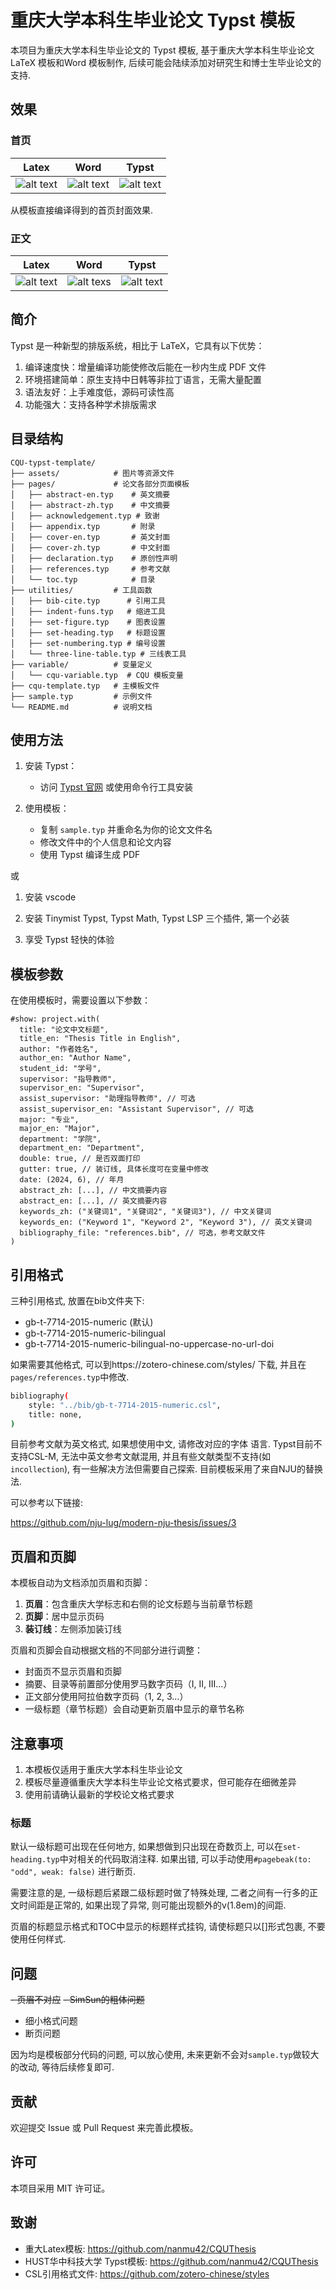 # 重庆大学本科生毕业论文 Typst 模板

本项目为重庆大学本科生毕业论文的 Typst 模板, 基于重庆大学本科生毕业论文 LaTeX 模板和Word 模板制作, 后续可能会陆续添加对研究生和博士生毕业论文的支持.

## 效果
### 首页
| Latex  | Word | Typst |
| ------------- | ------------- | ------------- | 
| ![alt text](assets/comparation/Latex-1.png)  | ![alt text](assets/comparation/word-01.png)  | ![alt text](assets/comparation/typst-01.png) |

   从模板直接编译得到的首页封面效果.

### 正文
| Latex | Word | Typst | 
| ------------- | ------------- | ------------- | 
| ![alt text](assets/comparation/Latex-6.png) | ![alt texs](assets/comparation/word-06.png) | ![alt text](assets/comparation/typst-06.png) |



## 简介

Typst 是一种新型的排版系统，相比于 LaTeX，它具有以下优势：

1. 编译速度快：增量编译功能使修改后能在一秒内生成 PDF 文件
2. 环境搭建简单：原生支持中日韩等非拉丁语言，无需大量配置
3. 语法友好：上手难度低，源码可读性高
4. 功能强大：支持各种学术排版需求

## 目录结构

```
CQU-typst-template/
├── assets/            # 图片等资源文件
├── pages/             # 论文各部分页面模板
│   ├── abstract-en.typ    # 英文摘要
│   ├── abstract-zh.typ    # 中文摘要
│   ├── acknowledgement.typ # 致谢
│   ├── appendix.typ       # 附录
│   ├── cover-en.typ       # 英文封面
│   ├── cover-zh.typ       # 中文封面
│   ├── declaration.typ    # 原创性声明
│   ├── references.typ     # 参考文献
│   └── toc.typ            # 目录
├── utilities/         # 工具函数
│   ├── bib-cite.typ      # 引用工具
│   ├── indent-funs.typ   # 缩进工具
│   ├── set-figure.typ    # 图表设置
│   ├── set-heading.typ   # 标题设置
│   ├── set-numbering.typ # 编号设置
│   └── three-line-table.typ # 三线表工具
├── variable/          # 变量定义
│   └── cqu-variable.typ  # CQU 模板变量
├── cqu-template.typ   # 主模板文件
├── sample.typ         # 示例文件
└── README.md          # 说明文档
```

## 使用方法

1. 安装 Typst：
   - 访问 [Typst 官网](https://typst.app/) 或使用命令行工具安装

2. 使用模板：
   - 复制 `sample.typ` 并重命名为你的论文文件名
   - 修改文件中的个人信息和论文内容
   - 使用 Typst 编译生成 PDF

或

1. 安装 vscode

2. 安装 Tinymist Typst, Typst Math, Typst LSP 三个插件, 第一个必装

3. 享受 Typst 轻快的体验

## 模板参数

在使用模板时，需要设置以下参数：

```typst
#show: project.with(
  title: "论文中文标题",
  title_en: "Thesis Title in English",
  author: "作者姓名",
  author_en: "Author Name",
  student_id: "学号",
  supervisor: "指导教师",
  supervisor_en: "Supervisor",
  assist_supervisor: "助理指导教师", // 可选
  assist_supervisor_en: "Assistant Supervisor", // 可选
  major: "专业",
  major_en: "Major",
  department: "学院",
  department_en: "Department",
  double: true, // 是否双面打印
  gutter: true, // 装订线, 具体长度可在变量中修改
  date: (2024, 6), // 年月
  abstract_zh: [...], // 中文摘要内容
  abstract_en: [...], // 英文摘要内容
  keywords_zh: ("关键词1", "关键词2", "关键词3"), // 中文关键词
  keywords_en: ("Keyword 1", "Keyword 2", "Keyword 3"), // 英文关键词
  bibliography_file: "references.bib", // 可选，参考文献文件
)
```

## 引用格式
三种引用格式, 放置在bib文件夹下: 
- gb-t-7714-2015-numeric (默认)
- gb-t-7714-2015-numeric-bilingual
- gb-t-7714-2015-numeric-bilingual-no-uppercase-no-url-doi

如果需要其他格式, 可以到https://zotero-chinese.com/styles/ 下载, 并且在`pages/references.typ`中修改.

```bash
bibliography(
    style: "../bib/gb-t-7714-2015-numeric.csl",
    title: none,
)
```

目前参考文献为英文格式, 如果想使用中文, 请修改对应的字体 语言.
Typst目前不支持CSL-M, 无法中英文参考文献混用, 并且有些文献类型不支持(如`incollection`), 有一些解决方法但需要自己探索. 目前模板采用了来自NJU的替换法.

可以参考以下链接: 

https://github.com/nju-lug/modern-nju-thesis/issues/3

## 页眉和页脚

本模板自动为文档添加页眉和页脚：

1. **页眉**：包含重庆大学标志和右侧的论文标题与当前章节标题
2. **页脚**：居中显示页码
3. **装订线**：左侧添加装订线

页眉和页脚会自动根据文档的不同部分进行调整：

- 封面页不显示页眉和页脚
- 摘要、目录等前置部分使用罗马数字页码（I, II, III...）
- 正文部分使用阿拉伯数字页码（1, 2, 3...）
- 一级标题（章节标题）会自动更新页眉中显示的章节名称

## 注意事项

1. 本模板仅适用于重庆大学本科生毕业论文
2. 模板尽量遵循重庆大学本科生毕业论文格式要求，但可能存在细微差异
3. 使用前请确认最新的学校论文格式要求

### 标题
默认一级标题可出现在任何地方, 如果想做到只出现在奇数页上, 可以在`set-heading.typ`中对相关的代码取消注释. 如果出错, 可以手动使用`#pagebeak(to: "odd", weak: false)` 进行断页.

需要注意的是, 一级标题后紧跟二级标题时做了特殊处理, 二者之间有一行多的正文时间距是正常的, 如果出现了异常, 则可能出现额外的v(1.8em)的间距.

页眉的标题显示格式和TOC中显示的标题样式挂钩, 请使标题只以[]形式包裹, 不要使用任何样式.

## 问题

~~- 页眉不对应~~
~~- SimSun的粗体问题~~
- 细小格式问题
- 断页问题

因为均是模板部分代码的问题, 可以放心使用, 未来更新不会对`sample.typ`做较大的改动, 等待后续修复即可.

## 贡献

欢迎提交 Issue 或 Pull Request 来完善此模板。

## 许可

本项目采用 MIT 许可证。

## 致谢

- 重大Latex模板: https://github.com/nanmu42/CQUThesis
- HUST华中科技大学 Typst模板: https://github.com/nanmu42/CQUThesis
- CSL引用格式文件: https://github.com/zotero-chinese/styles
